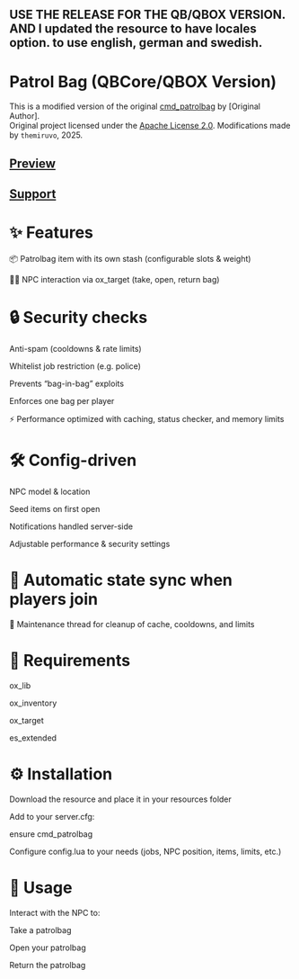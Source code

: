## USE THE RELEASE FOR THE QB/QBOX VERSION. AND I updated the resource to have locales option. to use english, german and swedish. 

# Patrol Bag (QBCore/QBOX Version)

This is a modified version of the original [cmd_patrolbag](https://github.com/cmdscripts/cmd_patrolbag)
by [Original Author].  
Original project licensed under the [Apache License 2.0](LICENSE).
Modifications made by `themiruvo`, 2025.


## [Preview](https://streamable.com/eknoax)
## [Support](https://discord.gg/Evd7gvpTyW)
# ✨ Features

📦 Patrolbag item with its own stash (configurable slots & weight)

🧑‍✈️ NPC interaction via ox_target (take, open, return bag)

# 🔒 Security checks

Anti-spam (cooldowns & rate limits)

Whitelist job restriction (e.g. police)

Prevents “bag-in-bag” exploits

Enforces one bag per player

⚡ Performance optimized with caching, status checker, and memory limits

# 🛠️ Config-driven

NPC model & location

Seed items on first open

Notifications handled server-side

Adjustable performance & security settings

# 🔄 Automatic state sync when players join

🧹 Maintenance thread for cleanup of cache, cooldowns, and limits

# 📂 Requirements

ox_lib

ox_inventory

ox_target

es_extended

 # ⚙️ Installation

Download the resource and place it in your resources folder

Add to your server.cfg:

ensure cmd_patrolbag


Configure config.lua to your needs (jobs, NPC position, items, limits, etc.)

# 📜 Usage

Interact with the NPC to:

Take a patrolbag

Open your patrolbag

Return the patrolbag
